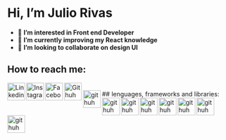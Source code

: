# Hi, I’m Julio Rivas
- 👀 **I’m interested in Front end Developer**
- 🌱 **I’m currently improving my React knowledge**
- 💞️ **I’m looking to collaborate on design UI**


## How to reach me:
<a href="https://www.linkedin.com/in/julio-rivas-frontend" target="_blank">
  <img align="left" width="40" height="40" title="Linkedin" src="https://raw.githubusercontent.com/rahuldkjain/github-profile-readme-generator/master/src/images/icons/Social/linked-in-alt.svg"/>
</a>
<a href="https://github.com/Juliorivasz](https://www.instagram.com/julio_rivas17" target="_blank">
  <img align="left" width="40" heigth="40" title="Instagram" src="https://eltallerdehector.com/wp-content/uploads/2022/06/cd939-logo-instagram-png.png"/>
</a>
<a href="https://github.com/Juliorivasz](https://www.facebook.com/juliorivasz" target="_blank">
  <img align="left" width="40" heigth="40" title="Facebook" src="https://upload.wikimedia.org/wikipedia/commons/thumb/0/05/Facebook_Logo_%282019%29.png/768px-Facebook_Logo_%282019%29.png"/>
</a>
<a href="https://github.com/Juliorivasz" target="_blank">
  <img align="left" width="40" heigth="40" title="Githuh" src="https://assets.ifttt.com/images/channels/2107379463/icons/monochrome_large.png"/>
</a>
<br>
## lenguages, frameworks and libraries: 
<a href="https://github.com/Juliorivasz" target="_blank">
  <img align="left" width="40" heigth="40" title="githuh" src="https://assets.ifttt.com/images/channels/2107379463/icons/monochrome_large.png"/>
</a>
<a href="https://github.com/Juliorivasz" target="_blank">
  <img align="left" width="40" heigth="40" title="githuh" src="https://assets.ifttt.com/images/channels/2107379463/icons/monochrome_large.png"/>
</a>
<a href="https://github.com/Juliorivasz" target="_blank">
  <img align="left" width="40" heigth="40" title="githuh" src="https://assets.ifttt.com/images/channels/2107379463/icons/monochrome_large.png"/>
</a>
<a href="https://github.com/Juliorivasz" target="_blank">
  <img align="left" width="40" heigth="40" title="githuh" src="https://assets.ifttt.com/images/channels/2107379463/icons/monochrome_large.png"/>
</a>
<a href="https://github.com/Juliorivasz" target="_blank">
  <img align="left" width="40" heigth="40" title="githuh" src="https://assets.ifttt.com/images/channels/2107379463/icons/monochrome_large.png"/>
</a>
<a href="https://github.com/Juliorivasz" target="_blank">
  <img align="left" width="40" heigth="40" title="githuh" src="https://assets.ifttt.com/images/channels/2107379463/icons/monochrome_large.png"/>
</a>
<a href="https://github.com/Juliorivasz" target="_blank">
  <img align="left" width="40" heigth="40" title="githuh" src="https://assets.ifttt.com/images/channels/2107379463/icons/monochrome_large.png"/>
</a>
<a href="https://github.com/Juliorivasz" target="_blank">
  <img align="left" width="40" heigth="40" title="githuh" src="https://assets.ifttt.com/images/channels/2107379463/icons/monochrome_large.png"/>
</a>



<!---
Juliorivasz/Juliorivasz is a ✨ special ✨ repository because its `README.md` (this file) appears on your GitHub profile.
You can click the Preview link to take a look at your changes.
--->
